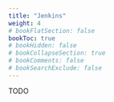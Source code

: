 ```yaml
---
title: "Jenkins"
weight: 4
# bookFlatSection: false
bookToc: true
# bookHidden: false
# bookCollapseSection: true
# bookComments: false
# bookSearchExclude: false
---
```


TODO
